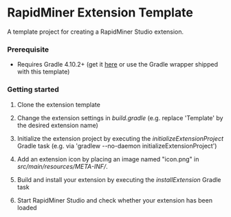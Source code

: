 RapidMiner Extension Template
=============================

A template project for creating a RapidMiner Studio extension. 

### Prerequisite
* Requires Gradle 4.10.2+ (get it [here](http://gradle.org/installation) or use the Gradle wrapper shipped with this template)

### Getting started
1. Clone the extension template

2. Change the extension settings in _build.gradle_ (e.g. replace 'Template' by the desired extension name)

3. Initialize the extension project by executing the _initializeExtensionProject_ Gradle task (e.g. via 'gradlew --no-daemon initializeExtensionProject')

4. Add an extension icon by placing an image named "icon.png" in  _src/main/resources/META-INF/_. 

5. Build and install your extension by executing the _installExtension_ Gradle task 

6. Start RapidMiner Studio and check whether your extension has been loaded
